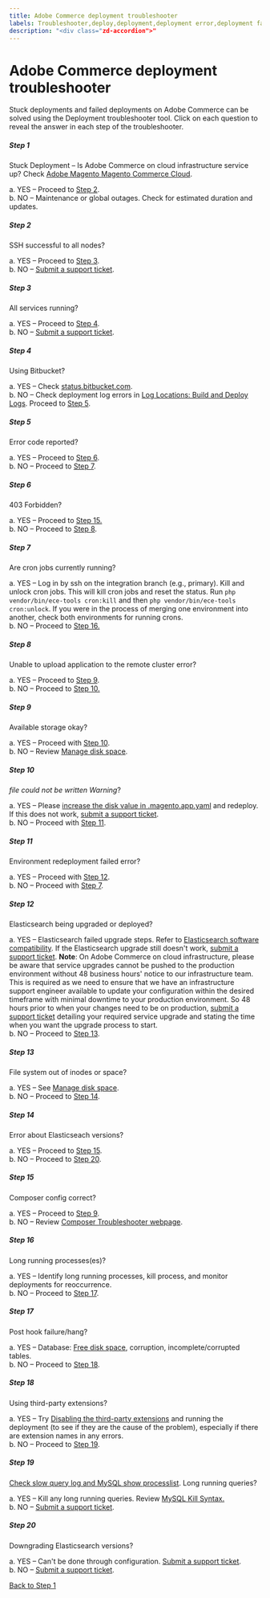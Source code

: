 ```yaml
---
title: Adobe Commerce deployment troubleshooter
labels: Troubleshooter,deploy,deployment,deployment error,deployment fails,stuck deployment,Adobe Commerce,cloud infrastructure
description: "<div class="zd-accordion">"
---
```


# Adobe Commerce deployment troubleshooter

<div class="zd-accordion">
<div id="zd-accordion-1" class="zd-accordion-panel">
<p>Stuck deployments and failed deployments on Adobe Commerce can be solved using the Deployment troubleshooter tool. Click on each question to reveal the answer in each step of the troubleshooter.</p>
<h5>Step 1</h5>
<div class="zd-accordion-section">Stuck Deployment – Is Adobe Commerce on cloud infrastructure service up? Check <a href="https://status.adobe.com/products/3350/">Adobe Magento Magento Commerce Cloud</a>.</div>
<p class="zd-accordion-text">a. YES – Proceed to <a class="accordion-anchor" href="#zd-accordion-2">Step 2</a>.<br>
b. NO – Maintenance or global outages. Check for estimated duration and updates.</p>
</div>
<div id="zd-accordion-2" class="zd-accordion-panel">
<h5>Step 2</h5>
<div class="zd-accordion-section">SSH successful to all nodes?</div>
<p class="zd-accordion-text">a. YES – Proceed to <a class="accordion-anchor" href="#zd-accordion-3">Step 3</a>.<br>
b. NO – <a href="https://support.magento.com/hc/en-us/articles/360019088251">Submit a support ticket</a>.</p>
</div>
<div id="zd-accordion-3" class="zd-accordion-panel">
<h5>Step 3</h5>
<div class="zd-accordion-section">All services running?</div>
<p class="zd-accordion-text">a. YES – Proceed to <a class="accordion-anchor" href="#zd-accordion-4">Step 4</a>.<br>
b. NO – <a href="https://support.magento.com/hc/en-us/articles/360019088251">Submit a support ticket</a>.</p>
</div>
<div id="zd-accordion-4" class="zd-accordion-panel">
<h5>Step 4</h5>
<div class="zd-accordion-section">Using Bitbucket?</div>
<p class="zd-accordion-text">a. YES – Check <a href="https://bitbucket.status.atlassian.com/">status.bitbucket.com</a>.<br>
b. NO – Check deployment log errors in <a href="https://devdocs.magento.com/cloud/project/log-locations.html#build-and-deploy-logs">Log Locations: Build and Deploy Logs</a>. Proceed to <a class="accordion-anchor" href="#zd-accordion-5">Step 5</a>.</p>
</div>
<div id="zd-accordion-5" class="zd-accordion-panel">
<h5>Step 5</h5>
<div class="zd-accordion-section">Error code reported?</div>
<p class="zd-accordion-text">a. YES – Proceed to <a class="accordion-anchor" href="#zd-accordion-6">Step 6</a>.<br>
b. NO – Proceed to <a class="accordion-anchor" href="#zd-accordion-7">Step 7</a>.</p>
</div>
<div id="zd-accordion-6" class="zd-accordion-panel">
<h5>Step 6</h5>
<div class="zd-accordion-section">403 Forbidden?</div>
<p class="zd-accordion-text">a. YES – Proceed to <a class="accordion-anchor" href="#zd-accordion-15">Step 15.</a><br>
b. NO – Proceed to <a class="accordion-anchor" href="#zd-accordion-8">Step 8</a>.</p>
</div>
<div id="zd-accordion-7" class="zd-accordion-panel">
<h5>Step 7</h5>
<div class="zd-accordion-section">Are cron jobs currently running?</div>
<p class="zd-accordion-text">a. YES – Log in by ssh on the integration branch (e.g., primary). Kill and unlock cron jobs. This will kill cron jobs and reset the status. Run <code>php vendor/bin/ece-tools cron:kill</code> and then <code>php vendor/bin/ece-tools cron:unlock</code>. If you were in the process of merging one environment into another, check both environments for running crons.<br>
b. NO – Proceed to <a class="accordion-anchor" href="#zd-accordion-16">Step 16.</a> </p>
</div>
<div id="zd-accordion-8" class="zd-accordion-panel">
<h5>Step 8</h5>
<div class="zd-accordion-section">Unable to upload application to the remote cluster error?</div>
<p class="zd-accordion-text">a. YES – Proceed to <a class="accordion-anchor" href="#zd-accordion-9">Step 9</a>.<br>
b. NO – Proceed to <a class="accordion-anchor" href="#zd-accordion-10">Step 10.</a></p>
</div>
<div id="zd-accordion-9" class="zd-accordion-panel">
<h5>Step 9</h5>
<div class="zd-accordion-section">Available storage okay?</div>
<p class="zd-accordion-text">a. YES – Proceed with <a class="accordion-anchor" href="#zd-accordion-10">Step 10</a>.<br>
b. NO – Review <a href="https://devdocs.magento.com/cloud/project/manage-disk-space.html">Manage disk space</a>.</p>
</div>
<div id="zd-accordion-10" class="zd-accordion-panel">
<h5>Step 10</h5>
<div class="zd-accordion-section">
<em><filename> file could not be written Warning</em>?</div>
<p class="zd-accordion-text">a. YES – Please <a href="https://devdocs.magento.com/cloud/project/manage-disk-space.html#application-disk-space">increase the disk value in .magento.app.yaml</a> and redeploy. If this does not work, <a href="https://support.magento.com/hc/en-us/articles/360019088251">submit a support ticket</a>.<br>
b. NO – Proceed with <a class="accordion-anchor" href="#zd-accordion-11">Step 11</a>.</p>
</div>
<div id="zd-accordion-11" class="zd-accordion-panel">
<h5>Step 11</h5>
<div class="zd-accordion-section">Environment redeployment failed error?</div>
<p class="zd-accordion-text">a. YES – Proceed with <a class="accordion-anchor" href="#zd-accordion-12">Step 12</a>.<br>
b. NO – Proceed with <a class="accordion-anchor" href="#zd-accordion-7">Step 7</a>.</p>
</div>
<div id="zd-accordion-12" class="zd-accordion-panel">
<h5>Step 12</h5>
<div class="zd-accordion-section">Elasticsearch being upgraded or deployed?</div>
<p class="zd-accordion-text">a. YES – Elasticsearch failed upgrade steps. Refer to <a href="https://www.elastic.co/guide/en/elasticsearch/reference/current/setup-upgrade.html">Elasticsearch software compatibility</a>. If the Elasticsearch upgrade still doesn't work, <a href="https://support.magento.com/hc/en-us/articles/360019088251">submit a support ticket</a>. <strong>Note</strong>: On Adobe Commerce on cloud infrastructure, please be aware that service upgrades cannot be pushed to the production environment without 48 business hours' notice to our infrastructure team. This is required as we need to ensure that we have an infrastructure support engineer available to update your configuration within the desired timeframe with minimal downtime to your production environment. So 48 hours prior to when your changes need to be on production, <a href="https://support.magento.com/hc/en-us/articles/360019088251">submit a support ticket</a> detailing your required service upgrade and stating the time when you want the upgrade process to start.<br>
b. NO – Proceed to <a class="accordion-anchor" href="#zd-accordion-13">Step 13</a>.</p>
</div>
<div id="zd-accordion-13" class="zd-accordion-panel">
<h5>Step 13</h5>
<div class="zd-accordion-section">File system out of inodes or space?</div>
<p class="zd-accordion-text">a. YES – See <a href="https://devdocs.magento.com/cloud/project/manage-disk-space.html">Manage disk space</a>.<br>
b. NO – Proceed to <a class="accordion-anchor" href="#zd-accordion-14">Step 14</a>.</p>
</div>
<div id="zd-accordion-14" class="zd-accordion-panel">
<h5>Step 14</h5>
<div class="zd-accordion-section">Error about Elasticseach versions?</div>
<p class="zd-accordion-text">a. YES – Proceed to <a class="accordion-anchor" href="#zd-accordion-15">Step 15</a>.<br>
b. NO – Proceed to <a class="accordion-anchor" href="#zd-accordion-20">Step 20</a>.</p>
</div>
<div id="zd-accordion-15" class="zd-accordion-panel">
<h5>Step 15</h5>
<div class="zd-accordion-section">Composer config correct?</div>
<p class="zd-accordion-text">a. YES – Proceed to <a class="accordion-anchor" href="#zd-accordion-9">Step 9</a>.<br>
b. NO –  Review <a href="https://getcomposer.org/doc/articles/troubleshooting.md">Composer Troubleshooter webpage</a>.</p>
</div>
<div id="zd-accordion-16" class="zd-accordion-panel">
<h5>Step 16</h5>
<div class="zd-accordion-section">Long running processes(es)?</div>
<p class="zd-accordion-text">a. YES – Identify long running processes, kill process, and monitor deployments for reoccurrence.<br>
b. NO – Proceed to <a class="accordion-anchor" href="#zd-accordion-17">Step 17</a>.</p>
</div>
<div id="zd-accordion-17" class="zd-accordion-panel">
<h5>Step 17</h5>
<div class="zd-accordion-section">Post hook failure/hang?</div>
<p class="zd-accordion-text">a. YES – Database: <a href="https://devdocs.magento.com/cloud/project/manage-disk-space.html#allocating-disk-space">Free disk space</a>, corruption, incomplete/corrupted tables.<br>
b.  NO – Proceed to <a class="accordion-anchor" href="#zd-accordion-18">Step 18</a>.</p>
</div>
<div id="zd-accordion-18" class="zd-accordion-panel">
<h5>Step 18</h5>
<div class="zd-accordion-section">Using third-party extensions?</div>
<p class="zd-accordion-text">a. YES – Try <a href="https://devdocs.magento.com/cloud/howtos/install-components.html#manage-extensions">Disabling the third-party extensions</a> and running the deployment (to see if they are the cause of the problem), especially if there are extension names in any errors.<br>
b. NO – Proceed to <a class="accordion-anchor" href="#zd-accordion-19">Step 19</a>.</p>
</div>
<div id="zd-accordion-19" class="zd-accordion-panel">
<h5>Step 19</h5>
<div class="zd-accordion-section">
<a href="https://support.magento.com/hc/en-us/articles/360030903091">Check slow query log and MySQL show processlist</a>. Long running queries?</div>
<p class="zd-accordion-text">a. YES – Kill any long running queries. Review <a href="https://dev.mysql.com/doc/refman/8.0/en/kill.html">MySQL Kill Syntax.</a><br>
b. NO – <a href="https://support.magento.com/hc/en-us/articles/360019088251">Submit a support ticket</a>.</p>
</div>
<div id="zd-accordion-20" class="zd-accordion-panel">
<h5>Step 20</h5>
<div class="zd-accordion-section">Downgrading Elasticsearch versions?</div>
<p class="zd-accordion-text">a. YES – Can't be done through configuration. <a href="https://support.magento.com/hc/en-us/articles/360019088251">Submit a support ticket</a>.<br>
b. NO – <a href="https://support.magento.com/hc/en-us/articles/360019088251">Submit a support ticket</a>.</p>
</div>
<p><a href="#zd-accordion-1">Back to Step 1</a></p>
</div>